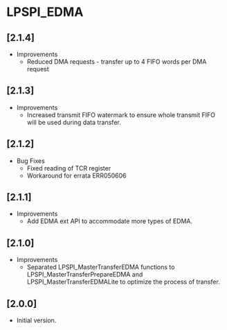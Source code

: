 # LPSPI_EDMA

## [2.1.4]

- Improvements
  - Reduced DMA requests - transfer up to 4 FIFO words per DMA request

## [2.1.3]

- Improvements
  - Increased transmit FIFO watermark to ensure whole transmit FIFO will be used during data transfer.

## [2.1.2]

- Bug Fixes
  - Fixed reading of TCR register
  - Workaround for errata ERR050606

## [2.1.1]

- Improvements
  - Add EDMA ext API to accommodate more types of EDMA.

## [2.1.0]

- Improvements
  - Separated LPSPI_MasterTransferEDMA functions to LPSPI_MasterTransferPrepareEDMA and LPSPI_MasterTransferEDMALite to optimize the process of transfer.

## [2.0.0]

- Initial version.
